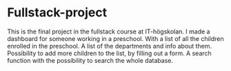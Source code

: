 # Fullstack-project
This is the final project in the fullstack course at IT-högskolan. I made a dashboard for someone working in a preschool. With a list of all the children enrolled in the preschool. 
A list of the departments and info about them.
Possibility to add more children to the list, by filling out a form.
A search function with the possibility to search the whole database. 
